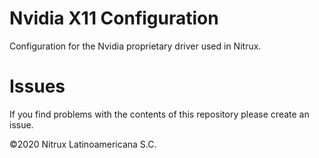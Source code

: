 # Nvidia X11 Configuration

Configuration for the Nvidia proprietary driver used in Nitrux.

# Issues
If you find problems with the contents of this repository please create an issue.

©2020 Nitrux Latinoamericana S.C.
